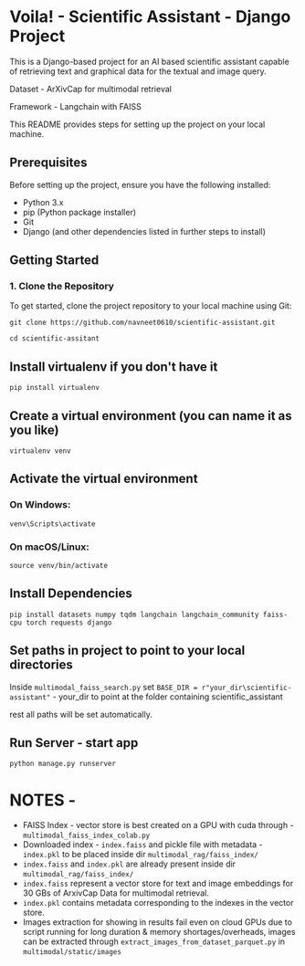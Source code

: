 # Voila! - Scientific Assistant - Django Project

This is a Django-based project for an AI based scientific assistant capable of retrieving text and graphical data for the textual and image query. 

Dataset - ArXivCap for multimodal retrieval

Framework - Langchain with FAISS 

This README provides steps for setting up the project on your local machine.


## Prerequisites

Before setting up the project, ensure you have the following installed:

- Python 3.x
- pip (Python package installer)
- Git
- Django (and other dependencies listed in further steps to install)

## Getting Started

### 1. Clone the Repository

To get started, clone the project repository to your local machine using Git:




`git clone https://github.com/navneet0610/scientific-assistant.git`

`cd scientific-assitant`

## Install virtualenv if you don't have it
`pip install virtualenv`

## Create a virtual environment (you can name it as you like)
`virtualenv venv`

## Activate the virtual environment
### On Windows:
`venv\Scripts\activate`
### On macOS/Linux:
`source venv/bin/activate`

## Install Dependencies

`pip install datasets numpy tqdm langchain langchain_community faiss-cpu torch requests django`

## Set paths in project to point to your local directories
Inside `multimodal_faiss_search.py` set `BASE_DIR = r"your_dir\scientific-assistant"` - your_dir to point at the folder containing scientific_assistant

rest all paths will be set automatically.

## Run Server - start app

`python manage.py runserver`

# NOTES -

- FAISS Index - vector store is best created on a GPU with cuda through - `multimodal_faiss_index_colab.py`
- Downloaded index - `index.faiss` and pickle file with metadata - `index.pkl` to be placed inside dir `multimodal_rag/faiss_index/`
- `index.faiss` and `index.pkl` are already present inside dir `multimodal_rag/faiss_index/`
- `index.faiss` represent a vector store for text and image embeddings for 30 GBs of ArxivCap Data for multimodal retrieval.
- `index.pkl` contains metadata corresponding to the indexes in the vector store.
- Images extraction for showing in results fail even on cloud GPUs due to script running for long duration & memory shortages/overheads, images can be extracted through `extract_images_from_dataset_parquet.py` in `multimodal/static/images`



